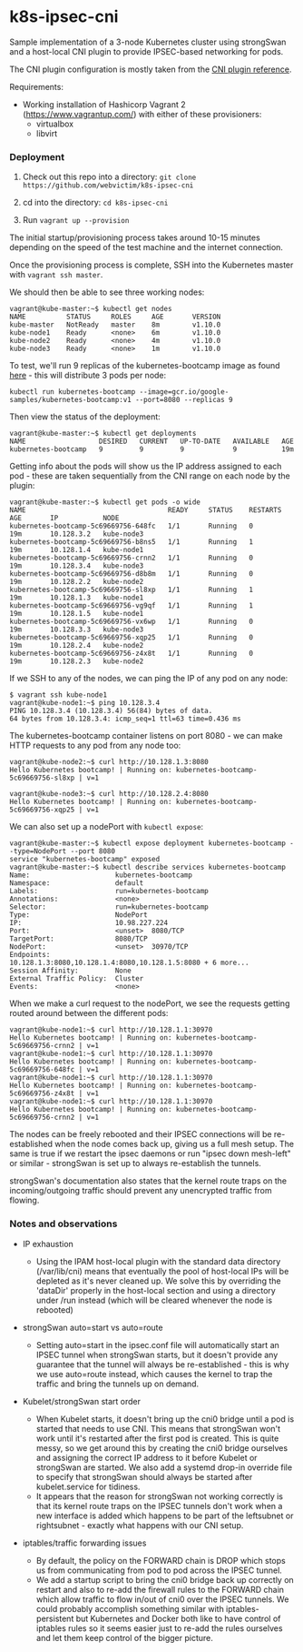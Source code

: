 # k8s-ipsec-cni

Sample implementation of a 3-node Kubernetes cluster using strongSwan and a host-local CNI plugin to provide IPSEC-based networking for pods.

The CNI plugin configuration is mostly taken from the [CNI plugin reference](https://github.com/containernetworking/cni/blob/master/SPEC.md
).

Requirements:
* Working installation of Hashicorp Vagrant 2 (https://www.vagrantup.com/) with either of these provisioners:
    * virtualbox
    * libvirt

### Deployment

1. Check out this repo into a directory: ```git clone https://github.com/webvictim/k8s-ipsec-cni```

2. cd into the directory: ```cd k8s-ipsec-cni```

3. Run ```vagrant up --provision```

The initial startup/provisioning process takes around 10-15 minutes depending on the speed of the test machine and the internet connection.

Once the provisioning process is complete, SSH into the Kubernetes master with ```vagrant ssh master```.

We should then be able to see three working nodes:

```
vagrant@kube-master:~$ kubectl get nodes
NAME          STATUS     ROLES     AGE       VERSION
kube-master   NotReady   master    8m        v1.10.0
kube-node1    Ready      <none>    6m        v1.10.0
kube-node2    Ready      <none>    4m        v1.10.0
kube-node3    Ready      <none>    1m        v1.10.0
```

To test, we'll run 9 replicas of the kubernetes-bootcamp image as found [here](https://console.cloud.google.com/gcr/images/google-samples/GLOBAL) - this will distribute 3 pods per node:

```
kubectl run kubernetes-bootcamp --image=gcr.io/google-samples/kubernetes-bootcamp:v1 --port=8080 --replicas 9
```

Then view the status of the deployment:

```
vagrant@kube-master:~$ kubectl get deployments
NAME                  DESIRED   CURRENT   UP-TO-DATE   AVAILABLE   AGE
kubernetes-bootcamp   9         9         9            9           19m
```

Getting info about the pods will show us the IP address assigned to each pod - these are taken sequentially from the CNI range on each node by the plugin:

```
vagrant@kube-master:~$ kubectl get pods -o wide
NAME                                   READY     STATUS    RESTARTS   AGE       IP           NODE
kubernetes-bootcamp-5c69669756-648fc   1/1       Running   0          19m       10.128.3.2   kube-node3
kubernetes-bootcamp-5c69669756-b8ns5   1/1       Running   1          19m       10.128.1.4   kube-node1
kubernetes-bootcamp-5c69669756-crnn2   1/1       Running   0          19m       10.128.3.4   kube-node3
kubernetes-bootcamp-5c69669756-d8b8m   1/1       Running   0          19m       10.128.2.2   kube-node2
kubernetes-bootcamp-5c69669756-sl8xp   1/1       Running   1          19m       10.128.1.3   kube-node1
kubernetes-bootcamp-5c69669756-vg9qf   1/1       Running   1          19m       10.128.1.5   kube-node1
kubernetes-bootcamp-5c69669756-vx6wp   1/1       Running   0          19m       10.128.3.3   kube-node3
kubernetes-bootcamp-5c69669756-xqp25   1/1       Running   0          19m       10.128.2.4   kube-node2
kubernetes-bootcamp-5c69669756-z4x8t   1/1       Running   0          19m       10.128.2.3   kube-node2
```

If we SSH to any of the nodes, we can ping the IP of any pod on any node:

```
$ vagrant ssh kube-node1
vagrant@kube-node1:~$ ping 10.128.3.4
PING 10.128.3.4 (10.128.3.4) 56(84) bytes of data.
64 bytes from 10.128.3.4: icmp_seq=1 ttl=63 time=0.436 ms
```

The kubernetes-bootcamp container listens on port 8080 - we can make HTTP requests to any pod from any node too:

```
vagrant@kube-node2:~$ curl http://10.128.1.3:8080
Hello Kubernetes bootcamp! | Running on: kubernetes-bootcamp-5c69669756-sl8xp | v=1

vagrant@kube-node3:~$ curl http://10.128.2.4:8080
Hello Kubernetes bootcamp! | Running on: kubernetes-bootcamp-5c69669756-xqp25 | v=1
```

We can also set up a nodePort with ```kubectl expose```:

```
vagrant@kube-master:~$ kubectl expose deployment kubernetes-bootcamp --type=NodePort --port 8080
service "kubernetes-bootcamp" exposed
vagrant@kube-master:~$ kubectl describe services kubernetes-bootcamp
Name:                     kubernetes-bootcamp
Namespace:                default
Labels:                   run=kubernetes-bootcamp
Annotations:              <none>
Selector:                 run=kubernetes-bootcamp
Type:                     NodePort
IP:                       10.98.227.224
Port:                     <unset>  8080/TCP
TargetPort:               8080/TCP
NodePort:                 <unset>  30970/TCP
Endpoints:                10.128.1.3:8080,10.128.1.4:8080,10.128.1.5:8080 + 6 more...
Session Affinity:         None
External Traffic Policy:  Cluster
Events:                   <none>
```

When we make a curl request to the nodePort, we see the requests getting routed around between the different pods:

```
vagrant@kube-node1:~$ curl http://10.128.1.1:30970
Hello Kubernetes bootcamp! | Running on: kubernetes-bootcamp-5c69669756-crnn2 | v=1
vagrant@kube-node1:~$ curl http://10.128.1.1:30970
Hello Kubernetes bootcamp! | Running on: kubernetes-bootcamp-5c69669756-648fc | v=1
vagrant@kube-node1:~$ curl http://10.128.1.1:30970
Hello Kubernetes bootcamp! | Running on: kubernetes-bootcamp-5c69669756-z4x8t | v=1
vagrant@kube-node1:~$ curl http://10.128.1.1:30970
Hello Kubernetes bootcamp! | Running on: kubernetes-bootcamp-5c69669756-crnn2 | v=1
```

The nodes can be freely rebooted and their IPSEC connections will be re-established when the node comes back up, giving us a full mesh setup. The same is true if we restart the ipsec daemons or run "ipsec down mesh-left" or similar - strongSwan is set up to always re-establish the tunnels.

strongSwan's documentation also states that the kernel route traps on the incoming/outgoing traffic should prevent any unencrypted traffic from flowing.


### Notes and observations

* IP exhaustion
    * Using the IPAM host-local plugin with the standard data directory (/var/lib/cni) means that eventually the pool of host-local IPs will be depleted as it's never cleaned up. We solve this by overriding the 'dataDir' properly in the host-local section and using a directory under /run instead (which will be cleared whenever the node is rebooted)

* strongSwan auto=start vs auto=route
    * Setting auto=start in the ipsec.conf file will automatically start an IPSEC tunnel when strongSwan starts, but it doesn't provide any guarantee that the tunnel will always be re-established - this is why we use auto=route instead, which causes the kernel to trap the traffic and bring the tunnels up on demand.

* Kubelet/strongSwan start order
    * When Kubelet starts, it doesn't bring up the cni0 bridge until a pod is started that needs to use CNI. This means that strongSwan won't work until it's restarted after the first pod is created. This is quite messy, so we get around this by creating the cni0 bridge ourselves and assigning the correct IP address to it before Kubelet or strongSwan are started. We also add a systemd drop-in override file to specify that strongSwan should always be started after kubelet.service for tidiness.
    * It appears that the reason for strongSwan not working correctly is that its kernel route traps on the IPSEC tunnels don't work when a new interface is added which happens to be part of the leftsubnet or rightsubnet - exactly what happens with our CNI setup.

* iptables/traffic forwarding issues
    * By default, the policy on the FORWARD chain is DROP which stops us from communicating from pod to pod across the IPSEC tunnel.
    * We add a startup script to bring the cni0 bridge back up correctly on restart and also to re-add the firewall rules to the FORWARD chain which allow traffic to flow in/out of cni0 over the IPSEC tunnels. We could probably accomplish something similar with iptables-persistent but Kubernetes and Docker both like to have control of iptables rules so it seems easier just to re-add the rules ourselves and let them keep control of the bigger picture.
